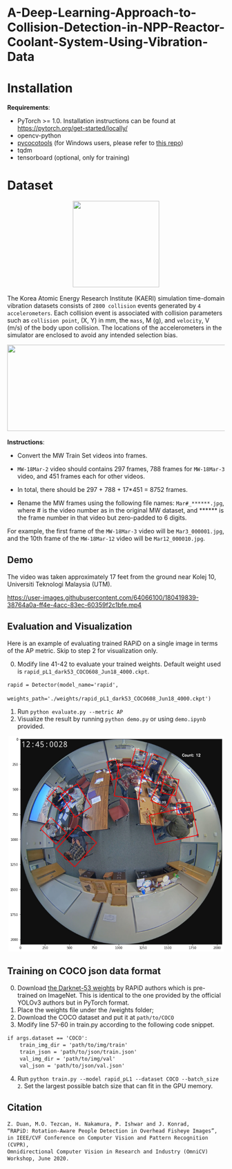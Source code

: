 # A-Deep-Learning-Approach-to-Collision-Detection-in-NPP-Reactor-Coolant-System-Using-Vibration-Data

# Installation
**Requirements**:
- PyTorch >= 1.0. Installation instructions can be found at https://pytorch.org/get-started/locally/
- opencv-python
- [pycocotools](https://github.com/cocodataset/cocoapi) (for Windows users, please refer to [this repo](https://github.com/philferriere/cocoapi))
- tqdm
- tensorboard (optional, only for training)

# Dataset

<p align="center">
<img src="https://github.com/kzchua1998/A-Deep-Learning-Approach-to-Collision-Detection-in-NPP-Reactor-Coolant-System-Using-Vibration-Data/assets/64066100/59126d0c-c31c-4a71-b6b2-04563593f6ee" width="200" height="200">
</p>

The Korea Atomic Energy Research Institute (KAERI) simulation time-domain vibration datasets consists of `2800 collision` events generated by `4 accelerometers`. Each collision event is associated with collision parameters such as `collision point`, (X, Y) in mm, the `mass`, M (g), and `velocity`, V (m/s) of the body upon collision. The locations of the accelerometers in the simulator are enclosed to avoid any intended selection bias.

<p align="center">
<img src="https://github.com/kzchua1998/A-Deep-Learning-Approach-to-Collision-Detection-in-NPP-Reactor-Coolant-System-Using-Vibration-Data/assets/64066100/83e64275-5afd-4dea-b448-90a2a35abb3d" width="600" height="200">
</p>


**Instructions**:
- Convert the MW Train Set videos into frames. 

- `MW-18Mar-2` video should contains 297 frames, 788 frames for `MW-18Mar-3` video, and 451 frames each for other videos. 

- In total, there should be 297 + 788 + 17*451 = 8752 frames.

- Rename the MW frames using the following file names: `Mar#_******.jpg`, where # is the video number as in the original MW dataset, and ****** is the frame number in that video but zero-padded to 6 digits. 

For example, the first frame of the `MW-18Mar-3` video will be `Mar3_000001.jpg`, and the 10th frame of the `MW-18Mar-12` video will be `Mar12_000010.jpg`.

## Demo
The video was taken approximately 17 feet from the ground near Kolej 10, Universiti Teknologi Malaysia (UTM).

https://user-images.githubusercontent.com/64066100/180419839-38764a0a-ff4e-4acc-83ec-60359f2c1bfe.mp4

## Evaluation and Visualization
Here is an example of evaluating trained RAPiD on a single image in terms of the AP metric. Skip to step 2 for visualization only.

0. Modify line 41-42 to evaluate your trained weights. Default weight used is `rapid_pL1_dark53_COCO608_Jun18_4000.ckpt`.
```
rapid = Detector(model_name='rapid',
                     weights_path='./weights/rapid_pL1_dark53_COCO608_Jun18_4000.ckpt')
```
1. Run `python evaluate.py --metric AP`
2. Visualize the result by running `python demo.py` or using `demo.ipynb` provided.

<p align="center">
<img src="https://github.com/kzchua1998/Rotation-Aware-Overhead-Human-Detection-in-Fisheye-Images/blob/master/images/visualization.png?raw=true" width="500" height="500">
</p>

## Training on COCO json data format
0. Download [the Darknet-53 weights](https://github.com/duanzhiihao/RAPiD/releases/download/v0.1/dark53_imgnet.pth) by RAPiD authors which is pre-trained on ImageNet. This is identical to the one provided by the official YOLOv3 authors but in PyTorch format.
1. Place the weights file under the /weights folder;
2. Download the COCO dataset and put it at `path/to/COCO`
3. Modify line 57-60 in train.py according to the following code snippet.
```
if args.dataset == 'COCO':
    train_img_dir = 'path/to/img/train'
    train_json = 'path/to/json/train.json'
    val_img_dir = 'path/to/img/val'
    val_json = 'path/to/json/val.json'
```
4. Run `python train.py --model rapid_pL1 --dataset COCO --batch_size 2`. Set the largest possible batch size that can fit in the GPU memory.

## Citation
```
Z. Duan, M.O. Tezcan, H. Nakamura, P. Ishwar and J. Konrad, 
“RAPiD: Rotation-Aware People Detection in Overhead Fisheye Images”, 
in IEEE/CVF Conference on Computer Vision and Pattern Recognition (CVPR), 
Omnidirectional Computer Vision in Research and Industry (OmniCV) Workshop, June 2020.
```
